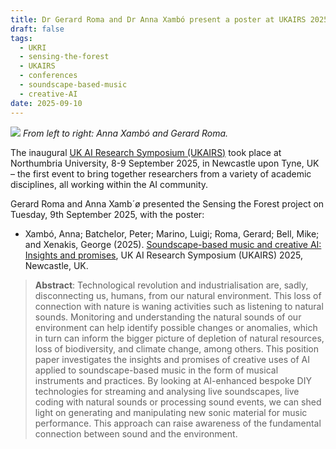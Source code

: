 ```yaml
---
title: Dr Gerard Roma and Dr Anna Xambó present a poster at UKAIRS 2025
draft: false
tags:
  - UKRI
  - sensing-the-forest
  - UKAIRS
  - conferences
  - soundscape-based-music
  - creative-AI
date: 2025-09-10
---
```

![](img/20250909_UKAIRS_StF_project_AnnaXambo_GerardRoma.jpg)
*From left to right: Anna Xambó and Gerard Roma.*

The inaugural [UK AI Research Symposium (UKAIRS)](https://www.ukairs.ac.uk/) took place at Northumbria University, 8-9 September 2025, in Newcastle upon Tyne, UK – the first event to bring together researchers from a variety of academic disciplines, all working within the AI community.

Gerard Roma and Anna Xamb´ø presented the Sensing the Forest project on Tuesday, 9th September 2025, with the poster:

- Xambó, Anna; Batchelor, Peter; Marino, Luigi; Roma, Gerard; Bell, Mike; and Xenakis, George (2025). [Soundscape-based music and creative AI: Insights and promises](https://qmro.qmul.ac.uk/xmlui/bitstream/handle/123456789/110219/Xambo%20Soundscape-based%20music%202025%20Accepted.pdf?sequence=2), UK AI Research Symposium (UKAIRS) 2025, Newcastle, UK.

> **Abstract**: Technological revolution and industrialisation are, sadly, disconnecting us, humans, from our natural environment. This loss of connection with nature is waning activities such as listening to natural sounds. Monitoring and understanding the natural sounds of our environment can help identify possible changes or anomalies, which in turn can inform the bigger picture of depletion of natural resources, loss of biodiversity, and climate change, among others. This position paper investigates the insights and promises of creative uses of AI applied to soundscape-based music in the form of musical instruments and practices. By looking at AI-enhanced bespoke DIY technologies for streaming and analysing live soundscapes, live coding with natural sounds or processing sound events, we can shed light on generating and manipulating new sonic material for music performance. This approach can raise awareness of the fundamental connection between sound and the environment.